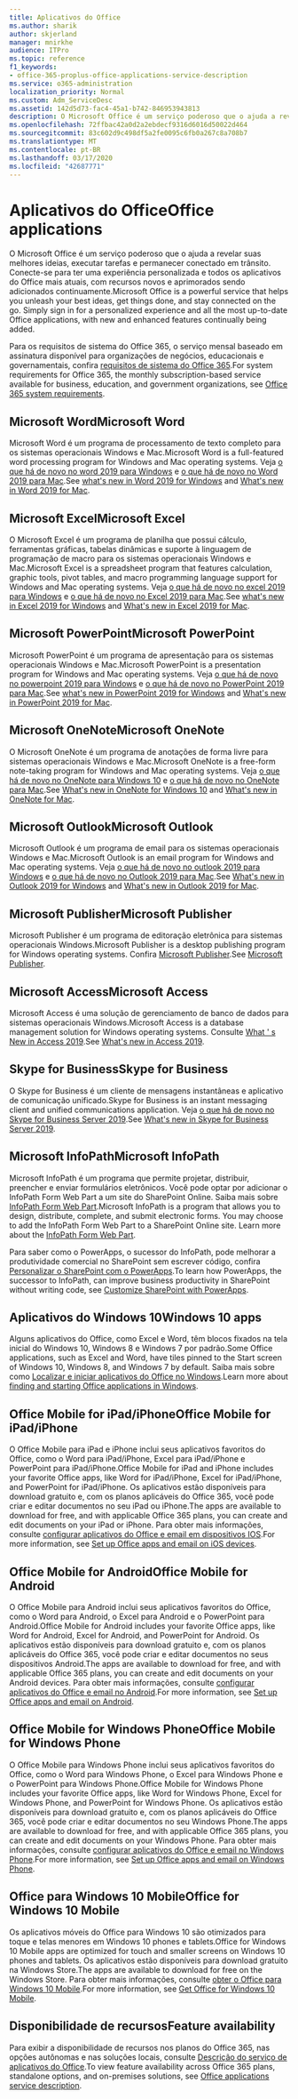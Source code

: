 ```yaml
---
title: Aplicativos do Office
ms.author: sharik
author: skjerland
manager: mnirkhe
audience: ITPro
ms.topic: reference
f1_keywords:
- office-365-proplus-office-applications-service-description
ms.service: o365-administration
localization_priority: Normal
ms.custom: Adm_ServiceDesc
ms.assetid: 142d5d73-fac4-45a1-b742-846953943813
description: O Microsoft Office é um serviço poderoso que o ajuda a revelar suas melhores ideias, executar tarefas e permanecer conectado em trânsito. Conecte-se para ter uma experiência personalizada e todos os aplicativos do Office mais atuais, com recursos novos e aprimorados sendo adicionados continuamente.
ms.openlocfilehash: 72ffbac42a0d2a2ebdecf9316d6016d50022d464
ms.sourcegitcommit: 83c602d9c498df5a2fe0095c6fb0a267c8a708b7
ms.translationtype: MT
ms.contentlocale: pt-BR
ms.lasthandoff: 03/17/2020
ms.locfileid: "42687771"
---
```

# <a name="office-applications"></a><span data-ttu-id="3dfb2-104">Aplicativos do Office</span><span class="sxs-lookup"><span data-stu-id="3dfb2-104">Office applications</span></span>

<span data-ttu-id="3dfb2-p102">O Microsoft Office é um serviço poderoso que o ajuda a revelar suas melhores ideias, executar tarefas e permanecer conectado em trânsito. Conecte-se para ter uma experiência personalizada e todos os aplicativos do Office mais atuais, com recursos novos e aprimorados sendo adicionados continuamente.</span><span class="sxs-lookup"><span data-stu-id="3dfb2-p102">Microsoft Office is a powerful service that helps you unleash your best ideas, get things done, and stay connected on the go. Simply sign in for a personalized experience and all the most up-to-date Office applications, with new and enhanced features continually being added.</span></span>
  
<span data-ttu-id="3dfb2-107">Para os requisitos de sistema do Office 365, o serviço mensal baseado em assinatura disponível para organizações de negócios, educacionais e governamentais, confira [requisitos de sistema do Office 365](https://products.office.com/office-system-requirements/#Office365forBEG).</span><span class="sxs-lookup"><span data-stu-id="3dfb2-107">For system requirements for Office 365, the monthly subscription-based service available for business, education, and government organizations, see [Office 365 system requirements](https://products.office.com/office-system-requirements/#Office365forBEG).</span></span>
  
## <a name="microsoft-word"></a><span data-ttu-id="3dfb2-108">Microsoft Word</span><span class="sxs-lookup"><span data-stu-id="3dfb2-108">Microsoft Word</span></span>

<span data-ttu-id="3dfb2-109">Microsoft Word é um programa de processamento de texto completo para os sistemas operacionais Windows e Mac.</span><span class="sxs-lookup"><span data-stu-id="3dfb2-109">Microsoft Word is a full-featured word processing program for Windows and Mac operating systems.</span></span> <span data-ttu-id="3dfb2-110">Veja [o que há de novo no word 2019 para Windows](https://support.office.com/article/what-s-new-in-word-2019-for-windows-d3d31e5e-2bb8-4433-80bb-08279beef4b3) e [o que há de novo no Word 2019 para Mac](https://support.office.com/article/what-s-new-in-word-2019-for-mac-247e0cd4-a758-4b42-a157-42eb8853aef5).</span><span class="sxs-lookup"><span data-stu-id="3dfb2-110">See [what's new in Word 2019 for Windows](https://support.office.com/article/what-s-new-in-word-2019-for-windows-d3d31e5e-2bb8-4433-80bb-08279beef4b3) and [What's new in Word 2019 for Mac](https://support.office.com/article/what-s-new-in-word-2019-for-mac-247e0cd4-a758-4b42-a157-42eb8853aef5).</span></span>
  
## <a name="microsoft-excel"></a><span data-ttu-id="3dfb2-111">Microsoft Excel</span><span class="sxs-lookup"><span data-stu-id="3dfb2-111">Microsoft Excel</span></span>

<span data-ttu-id="3dfb2-112">O Microsoft Excel é um programa de planilha que possui cálculo, ferramentas gráficas, tabelas dinâmicas e suporte à linguagem de programação de macro para os sistemas operacionais Windows e Mac.</span><span class="sxs-lookup"><span data-stu-id="3dfb2-112">Microsoft Excel is a spreadsheet program that features calculation, graphic tools, pivot tables, and macro programming language support for Windows and Mac operating systems.</span></span> <span data-ttu-id="3dfb2-113">Veja [o que há de novo no excel 2019 para Windows](https://support.office.com/article/what-s-new-in-excel-2019-for-windows-5a201203-1155-4055-82a5-82bf0994631f) e [o que há de novo no Excel 2019 para Mac](https://support.office.com/article/what-s-new-in-excel-2019-for-mac-5ce129d3-9e5c-417f-9545-fb6f7b72674d).</span><span class="sxs-lookup"><span data-stu-id="3dfb2-113">See [what's new in Excel 2019 for Windows](https://support.office.com/article/what-s-new-in-excel-2019-for-windows-5a201203-1155-4055-82a5-82bf0994631f) and [What's new in Excel 2019 for Mac](https://support.office.com/article/what-s-new-in-excel-2019-for-mac-5ce129d3-9e5c-417f-9545-fb6f7b72674d).</span></span>
  
## <a name="microsoft-powerpoint"></a><span data-ttu-id="3dfb2-114">Microsoft PowerPoint</span><span class="sxs-lookup"><span data-stu-id="3dfb2-114">Microsoft PowerPoint</span></span>

<span data-ttu-id="3dfb2-115">Microsoft PowerPoint é um programa de apresentação para os sistemas operacionais Windows e Mac.</span><span class="sxs-lookup"><span data-stu-id="3dfb2-115">Microsoft PowerPoint is a presentation program for Windows and Mac operating systems.</span></span> <span data-ttu-id="3dfb2-116">Veja [o que há de novo no powerpoint 2019 para Windows](https://support.office.com/article/what-s-new-in-powerpoint-2019-for-windows-8355a56a-f643-42d2-8454-784fa9b3d109) e [o que há de novo no PowerPoint 2019 para Mac](https://support.office.com/article/what-s-new-in-powerpoint-2019-for-mac-5038ba79-48c5-40f0-adff-11489e5d6fed).</span><span class="sxs-lookup"><span data-stu-id="3dfb2-116">See [what's new in PowerPoint 2019 for Windows](https://support.office.com/article/what-s-new-in-powerpoint-2019-for-windows-8355a56a-f643-42d2-8454-784fa9b3d109) and [What's new in PowerPoint 2019 for Mac](https://support.office.com/article/what-s-new-in-powerpoint-2019-for-mac-5038ba79-48c5-40f0-adff-11489e5d6fed).</span></span>
  
## <a name="microsoft-onenote"></a><span data-ttu-id="3dfb2-117">Microsoft OneNote</span><span class="sxs-lookup"><span data-stu-id="3dfb2-117">Microsoft OneNote</span></span>

<span data-ttu-id="3dfb2-118">O Microsoft OneNote é um programa de anotações de forma livre para sistemas operacionais Windows e Mac.</span><span class="sxs-lookup"><span data-stu-id="3dfb2-118">Microsoft OneNote is a free-form note-taking program for Windows and Mac operating systems.</span></span> <span data-ttu-id="3dfb2-119">Veja [o que há de novo no OneNote para Windows 10](https://support.office.com/article/what-s-new-in-onenote-for-windows-10-1477d5de-f4fd-4943-b18a-ff17091161ea) e [o que há de novo no OneNote para Mac](https://support.office.com/article/see-what-s-new-in-onenote-for-mac-c82d3f15-252f-452a-89ba-e09fbe418829).</span><span class="sxs-lookup"><span data-stu-id="3dfb2-119">See [What's new in OneNote for Windows 10](https://support.office.com/article/what-s-new-in-onenote-for-windows-10-1477d5de-f4fd-4943-b18a-ff17091161ea) and [What's new in OneNote for Mac](https://support.office.com/article/see-what-s-new-in-onenote-for-mac-c82d3f15-252f-452a-89ba-e09fbe418829).</span></span>
  
## <a name="microsoft-outlook"></a><span data-ttu-id="3dfb2-120">Microsoft Outlook</span><span class="sxs-lookup"><span data-stu-id="3dfb2-120">Microsoft Outlook</span></span>

<span data-ttu-id="3dfb2-121">Microsoft Outlook é um programa de email para os sistemas operacionais Windows e Mac.</span><span class="sxs-lookup"><span data-stu-id="3dfb2-121">Microsoft Outlook is an email program for Windows and Mac operating systems.</span></span> <span data-ttu-id="3dfb2-122">Veja [o que há de novo no outlook 2019 para Windows](https://support.office.com/article/what-s-new-in-outlook-2019-for-windows-0c64df36-0908-4ff6-a7fc-573a62800525) e [o que há de novo no Outlook 2019 para Mac](https://support.office.com/article/what-s-new-in-outlook-2019-for-mac-05736033-f99e-4cb2-88aa-01e979b0736b).</span><span class="sxs-lookup"><span data-stu-id="3dfb2-122">See [What's new in Outlook 2019 for Windows](https://support.office.com/article/what-s-new-in-outlook-2019-for-windows-0c64df36-0908-4ff6-a7fc-573a62800525) and [What's new in Outlook 2019 for Mac](https://support.office.com/article/what-s-new-in-outlook-2019-for-mac-05736033-f99e-4cb2-88aa-01e979b0736b).</span></span>
  
## <a name="microsoft-publisher"></a><span data-ttu-id="3dfb2-123">Microsoft Publisher</span><span class="sxs-lookup"><span data-stu-id="3dfb2-123">Microsoft Publisher</span></span>

<span data-ttu-id="3dfb2-124">Microsoft Publisher é um programa de editoração eletrônica para sistemas operacionais Windows.</span><span class="sxs-lookup"><span data-stu-id="3dfb2-124">Microsoft Publisher is a desktop publishing program for Windows operating systems.</span></span> <span data-ttu-id="3dfb2-125">Confira [Microsoft Publisher](https://products.office.com/publisher).</span><span class="sxs-lookup"><span data-stu-id="3dfb2-125">See [Microsoft Publisher](https://products.office.com/publisher).</span></span>
  
## <a name="microsoft-access"></a><span data-ttu-id="3dfb2-126">Microsoft Access</span><span class="sxs-lookup"><span data-stu-id="3dfb2-126">Microsoft Access</span></span>

<span data-ttu-id="3dfb2-127">Microsoft Access é uma solução de gerenciamento de banco de dados para sistemas operacionais Windows.</span><span class="sxs-lookup"><span data-stu-id="3dfb2-127">Microsoft Access is a database management solution for Windows operating systems.</span></span> <span data-ttu-id="3dfb2-128">Consulte [What ' s New in Access 2019](https://support.office.com/article/what-s-new-in-access-2019-f52c5317-3494-4105-9c56-5a2abb8e0f87).</span><span class="sxs-lookup"><span data-stu-id="3dfb2-128">See [What's new in Access 2019](https://support.office.com/article/what-s-new-in-access-2019-f52c5317-3494-4105-9c56-5a2abb8e0f87).</span></span>
  
## <a name="skype-for-business"></a><span data-ttu-id="3dfb2-129">Skype for Business</span><span class="sxs-lookup"><span data-stu-id="3dfb2-129">Skype for Business</span></span>

<span data-ttu-id="3dfb2-130">O Skype for Business é um cliente de mensagens instantâneas e aplicativo de comunicação unificado.</span><span class="sxs-lookup"><span data-stu-id="3dfb2-130">Skype for Business is an instant messaging client and unified communications application.</span></span> <span data-ttu-id="3dfb2-131">Veja [o que há de novo no Skype for Business Server 2019](https://docs.microsoft.com/skypeforbusiness/whats-new).</span><span class="sxs-lookup"><span data-stu-id="3dfb2-131">See [What's new in Skype for Business Server 2019](https://docs.microsoft.com/skypeforbusiness/whats-new).</span></span>
  
## <a name="microsoft-infopath"></a><span data-ttu-id="3dfb2-132">Microsoft InfoPath</span><span class="sxs-lookup"><span data-stu-id="3dfb2-132">Microsoft InfoPath</span></span>

<span data-ttu-id="3dfb2-p111">Microsoft InfoPath é um programa que permite projetar, distribuir, preencher e enviar formulários eletrônicos. Você pode optar por adicionar o InfoPath Form Web Part a um site do SharePoint Online. Saiba mais sobre [InfoPath Form Web Part](https://go.microsoft.com/fwlink/p/?LinkId=271687).</span><span class="sxs-lookup"><span data-stu-id="3dfb2-p111">Microsoft InfoPath is a program that allows you to design, distribute, complete, and submit electronic forms. You may choose to add the InfoPath Form Web Part to a SharePoint Online site. Learn more about the [InfoPath Form Web Part](https://go.microsoft.com/fwlink/p/?LinkId=271687).</span></span>

<span data-ttu-id="3dfb2-136">Para saber como o PowerApps, o sucessor do InfoPath, pode melhorar a produtividade comercial no SharePoint sem escrever código, confira [Personalizar o SharePoint com o PowerApps](https://powerapps.microsoft.com/infopath/).</span><span class="sxs-lookup"><span data-stu-id="3dfb2-136">To learn how PowerApps, the successor to InfoPath, can improve business productivity in SharePoint without writing code, see [Customize SharePoint with PowerApps](https://powerapps.microsoft.com/infopath/).</span></span>
  
## <a name="windows-10-apps"></a><span data-ttu-id="3dfb2-137">Aplicativos do Windows 10</span><span class="sxs-lookup"><span data-stu-id="3dfb2-137">Windows 10 apps</span></span>

<span data-ttu-id="3dfb2-138">Alguns aplicativos do Office, como Excel e Word, têm blocos fixados na tela inicial do Windows 10, Windows 8 e Windows 7 por padrão.</span><span class="sxs-lookup"><span data-stu-id="3dfb2-138">Some Office applications, such as Excel and Word, have tiles pinned to the Start screen of Windows 10, Windows 8, and Windows 7 by default.</span></span> <span data-ttu-id="3dfb2-139">Saiba mais sobre como [Localizar e iniciar aplicativos do Office no Windows](https://support.office.com/article/can-t-find-office-applications-in-windows-10-windows-8-or-windows-7-907ce545-6ae8-459b-8d9d-de6764a635d6?ocmsassetID=HA103581103&CTT=1&CorrelationId=03707eae-b946-462a-b3c6-f0fc04f55611&ui=en-US&rs=en-US&ad=US#ID0EAABAAA=Windows_8.1_or_Windows_8).</span><span class="sxs-lookup"><span data-stu-id="3dfb2-139">Learn more about [finding and starting Office applications in Windows](https://support.office.com/article/can-t-find-office-applications-in-windows-10-windows-8-or-windows-7-907ce545-6ae8-459b-8d9d-de6764a635d6?ocmsassetID=HA103581103&CTT=1&CorrelationId=03707eae-b946-462a-b3c6-f0fc04f55611&ui=en-US&rs=en-US&ad=US#ID0EAABAAA=Windows_8.1_or_Windows_8).</span></span>
  
## <a name="office-mobile-for-ipadiphone"></a><span data-ttu-id="3dfb2-140">Office Mobile for iPad/iPhone</span><span class="sxs-lookup"><span data-stu-id="3dfb2-140">Office Mobile for iPad/iPhone</span></span>

<span data-ttu-id="3dfb2-141">O Office Mobile para iPad e iPhone inclui seus aplicativos favoritos do Office, como o Word para iPad/iPhone, Excel para iPad/iPhone e PowerPoint para iPad/iPhone.</span><span class="sxs-lookup"><span data-stu-id="3dfb2-141">Office Mobile for iPad and iPhone includes your favorite Office apps, like Word for iPad/iPhone, Excel for iPad/iPhone, and PowerPoint for iPad/iPhone.</span></span> <span data-ttu-id="3dfb2-142">Os aplicativos estão disponíveis para download gratuito e, com os planos aplicáveis do Office 365, você pode criar e editar documentos no seu iPad ou iPhone.</span><span class="sxs-lookup"><span data-stu-id="3dfb2-142">The apps are available to download for free, and with applicable Office 365 plans, you can create and edit documents on your iPad or iPhone.</span></span> <span data-ttu-id="3dfb2-143">Para obter mais informações, consulte [configurar aplicativos do Office e email em dispositivos IOS](https://support.office.com/article/set-up-office-apps-and-email-on-ios-devices-0402b37e-49c4-4419-a030-f34c2013041f?ui=en-US&rs=en-US&ad=US).</span><span class="sxs-lookup"><span data-stu-id="3dfb2-143">For more information, see [Set up Office apps and email on iOS devices](https://support.office.com/article/set-up-office-apps-and-email-on-ios-devices-0402b37e-49c4-4419-a030-f34c2013041f?ui=en-US&rs=en-US&ad=US).</span></span>

## <a name="office-mobile-for-android"></a><span data-ttu-id="3dfb2-144">Office Mobile for Android</span><span class="sxs-lookup"><span data-stu-id="3dfb2-144">Office Mobile for Android</span></span>

<span data-ttu-id="3dfb2-145">O Office Mobile para Android inclui seus aplicativos favoritos do Office, como o Word para Android, o Excel para Android e o PowerPoint para Android.</span><span class="sxs-lookup"><span data-stu-id="3dfb2-145">Office Mobile for Android includes your favorite Office apps, like Word for Android, Excel for Android, and PowerPoint for Android.</span></span> <span data-ttu-id="3dfb2-146">Os aplicativos estão disponíveis para download gratuito e, com os planos aplicáveis do Office 365, você pode criar e editar documentos no seus dispositivos Android.</span><span class="sxs-lookup"><span data-stu-id="3dfb2-146">The apps are available to download for free, and with applicable Office 365 plans, you can create and edit documents on your Android devices.</span></span> <span data-ttu-id="3dfb2-147">Para obter mais informações, consulte [configurar aplicativos do Office e email no Android](https://support.office.com/article/set-up-office-apps-and-email-on-android-6ef2ebf2-fc2d-474a-be4a-5a801365c87f?ui=en-US&rs=en-US&ad=US).</span><span class="sxs-lookup"><span data-stu-id="3dfb2-147">For more information, see [Set up Office apps and email on Android](https://support.office.com/article/set-up-office-apps-and-email-on-android-6ef2ebf2-fc2d-474a-be4a-5a801365c87f?ui=en-US&rs=en-US&ad=US).</span></span>

## <a name="office-mobile-for-windows-phone"></a><span data-ttu-id="3dfb2-148">Office Mobile for Windows Phone</span><span class="sxs-lookup"><span data-stu-id="3dfb2-148">Office Mobile for Windows Phone</span></span>

<span data-ttu-id="3dfb2-149">O Office Mobile para Windows Phone inclui seus aplicativos favoritos do Office, como o Word para Windows Phone, o Excel para Windows Phone e o PowerPoint para Windows Phone.</span><span class="sxs-lookup"><span data-stu-id="3dfb2-149">Office Mobile for Windows Phone includes your favorite Office apps, like Word for Windows Phone, Excel for Windows Phone, and PowerPoint for Windows Phone.</span></span> <span data-ttu-id="3dfb2-150">Os aplicativos estão disponíveis para download gratuito e, com os planos aplicáveis do Office 365, você pode criar e editar documentos no seu Windows Phone.</span><span class="sxs-lookup"><span data-stu-id="3dfb2-150">The apps are available to download for free, and with applicable Office 365 plans, you can create and edit documents on your Windows Phone.</span></span> <span data-ttu-id="3dfb2-151">Para obter mais informações, consulte [configurar aplicativos do Office e email no Windows Phone](https://support.office.com/article/set-up-office-apps-and-email-on-windows-phone-9bccc8b8-a321-4d0d-a45e-6e06a3438e43?ui=en-US&rs=en-US&ad=US).</span><span class="sxs-lookup"><span data-stu-id="3dfb2-151">For more information, see [Set up Office apps and email on Windows Phone](https://support.office.com/article/set-up-office-apps-and-email-on-windows-phone-9bccc8b8-a321-4d0d-a45e-6e06a3438e43?ui=en-US&rs=en-US&ad=US).</span></span>

## <a name="office-for-windows-10-mobile"></a><span data-ttu-id="3dfb2-152">Office para Windows 10 Mobile</span><span class="sxs-lookup"><span data-stu-id="3dfb2-152">Office for Windows 10 Mobile</span></span>

<span data-ttu-id="3dfb2-153">Os aplicativos móveis do Office para Windows 10 são otimizados para toque e telas menores em Windows 10 phones e tablets.</span><span class="sxs-lookup"><span data-stu-id="3dfb2-153">Office for Windows 10 Mobile apps are optimized for touch and smaller screens on Windows 10 phones and tablets.</span></span> <span data-ttu-id="3dfb2-154">Os aplicativos estão disponíveis para download gratuito na Windows Store.</span><span class="sxs-lookup"><span data-stu-id="3dfb2-154">The apps are available to download for free on the Windows Store.</span></span> <span data-ttu-id="3dfb2-155">Para obter mais informações, consulte [obter o Office para Windows 10 Mobile](https://products.office.com/mobile/office-mobile-apps-for-windows).</span><span class="sxs-lookup"><span data-stu-id="3dfb2-155">For more information, see [Get Office for Windows 10 Mobile](https://products.office.com/mobile/office-mobile-apps-for-windows).</span></span>
  
## <a name="feature-availability"></a><span data-ttu-id="3dfb2-156">Disponibilidade de recursos</span><span class="sxs-lookup"><span data-stu-id="3dfb2-156">Feature availability</span></span>

<span data-ttu-id="3dfb2-157">Para exibir a disponibilidade de recursos nos planos do Office 365, nas opções autônomas e nas soluções locais, consulte [Descrição do serviço de aplicativos do Office](office-applications-service-description.md).</span><span class="sxs-lookup"><span data-stu-id="3dfb2-157">To view feature availability across Office 365 plans, standalone options, and on-premises solutions, see [Office applications service description](office-applications-service-description.md).</span></span>
  